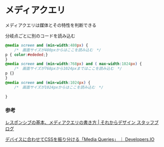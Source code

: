# メディアクエリ 

メディアクエリは媒体とその特性を判断できる

分岐点ごとに別のコードを読み込む

```css
@media screen and (min-width:480px) { 
    /*　画面サイズが480pxからはここを読み込む　*/
p { color:#ededed;}
}
@media screen and (min-width:768px) and ( max-width:1024px) {
    /*　画面サイズが768pxから1024pxまではここを読み込む　*/
p {}
}
@media screen and (min-width:1024px) {
    /*　画面サイズが1024pxからはここを読み込む　*/
 
}
```


### 参考

[レスポンシブの基本、メディアクエリの書き方 \| それからデザイン スタッフブログ](https://sole-color-blog.com/blog/71/)

[デバイスに合わせてCSSを振り分ける「Media Queries」 ｜ Developers\.IO](https://dev.classmethod.jp/smartphone/device-media-queries/)